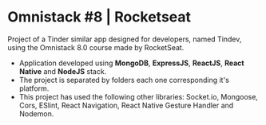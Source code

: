 # Omnistack #8 | Rocketseat
 Project of a Tinder similar app designed for developers, named Tindev, using the Omnistack 8.0 course made by RocketSeat. 
 
 - Application developed using **MongoDB**, **ExpressJS**, **ReactJS**, **React Native** and **NodeJS** stack.
 - The project is separated by folders each one corresponding it's platform.
 - This project has used the following other libraries: Socket.io, Mongoose, Cors, ESlint, React Navigation, React Native Gesture Handler and Nodemon.
